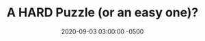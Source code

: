 ---
_schema: default
title: A HARD Puzzle (or an easy one)?
link: https://www.geocaching.com/geocache/GC8ZA8K
owner: Rocky Balboa
date: 2020-09-03 03:00:00 -0500
log_type: Note
display_coords: N 41° 27.000' W 074° 28.999'
latitude: '41.45'
longitude: '-74.483317'
first_stage: false
bogus: true
zhanna_log: >-
  Rich in NEPA and I solved the puzzle this afternoon, and it was confirmed by
  the solution checker. I doubt we’ll be visiting the area anytime soon, but
  we’ll put it on our list and if we have the opportunity we’ll stop and search
  for the cache. Thanks for a fun, “hard” puzzle\!
rich_log:
post_id: 12605
---